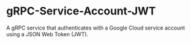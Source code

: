 # gRPC-Service-Account-JWT
 A gRPC service that authenticates with a Google Cloud service account using a JSON Web Token (JWT).

